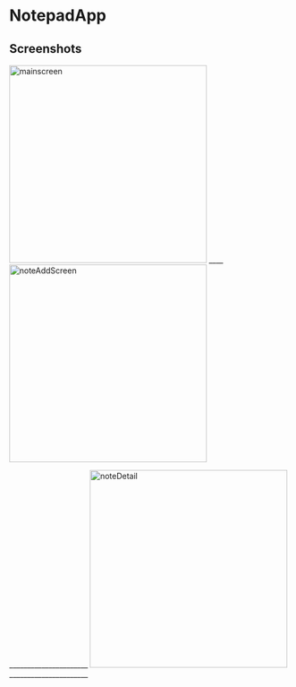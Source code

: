 # NotepadApp 
## Screenshots

<img width="353" alt="mainscreen" src="https://user-images.githubusercontent.com/97171726/166927155-0c1043cb-919a-459d-a4d1-c217c935e3ab.png"> ____ <img width="353" alt="noteAddScreen" src="https://user-images.githubusercontent.com/97171726/166927163-fedee685-0e68-4ed4-a868-9270556de2dc.png">

______________________ <img width="353" alt="noteDetail" src="https://user-images.githubusercontent.com/97171726/166927167-926a0d87-9d2f-4790-9934-37499818c6ff.png"> ______________________



